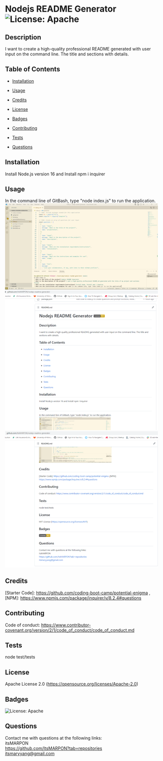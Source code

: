 # Nodejs README Generator ![License: Apache](https://img.shields.io/badge/License-Apache_2.0-blue.svg)
        
## Description
I want to create a high-quality professional README generated with user input on the command line. The title and sections with details.

## Table of Contents

- [Installation](#installation)

- [Usage](#usage)

- [Credits](#credits)

- [License](#license)

- [Badges](#badges)

- [Contributing](#contributing)

- [Tests](#tests)

- [Questions](#questions)

## Installation <a name="installation"></a>
Install Node.js version 16 and Install npm i inquirer

## Usage <a name="usage"></a>
In the command line of GitBash, type "node index.js" to run the application.
<br />
![screenshot of command line](./assets/images/nodejs-readme.png)
<br />
![screenshot top of README.md](./assets/images/nodejs-readme-github1.png)
<br/>
![screenshot bottom of README.md](./assets/images/nodejs-readme-github2.png)

## Credits <a name="credits"></a>
[Starter Code]: https://github.com/coding-boot-camp/potential-enigma ,[NPM]: https://www.npmjs.com/package/inquirer/v/8.2.4#questions 

## Contributing <a name="contributing"></a>
Code of conduct: https://www.contributor-covenant.org/version/2/1/code_of_conduct/code_of_conduct.md

## Tests <a name="tests"></a>
node test/tests

## License <a name="license"></a>
Apache License 2.0 (https://opensource.org/licenses/Apache-2.0)

## Badges <a name="badges"></a>
![License: Apache](https://img.shields.io/badge/License-Apache_2.0-blue.svg)

## Questions <a name="questions"></a>
Contact me with questions at the following links:
<br />
itsMARPON
<br />
https://github.com/ItsMARPON?tab=repositories
<br />
itsmaryyang@gmail.com
      